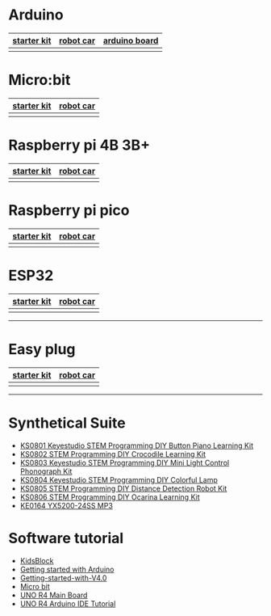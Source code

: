 # Arduino


| [starter kit    ](docs/arduino/arduino%20starter%20kit.md)| [robot car](docs/arduino/arduino%20robot.md)| [arduino board](docs/arduino/arduino%20board.md)|
|-------------------------------------------------------|---------------------------------------------|-------------------------------------------------|
|||







# Micro:bit

| [starter kit](docs/microbit/microbit%20kit.md)| [robot car](docs/microbit/microbit%20robot.md)|
|-----------------------------------------------|-----------------------------------------------|
|||





# Raspberry pi 4B 3B+

| [starter kit](docs/raspberrypi/raspberry%20pi%20kit.md)| [robot car](docs/raspberrypi/raspberry%20pi%20robot.md)|
|--------------------------------------------------------|--------------------------------------------------------|
|||



# Raspberry pi pico

| [starter kit](docs/raspberrypi/pico%20starter%20kit.md)| [robot car](docs/raspberrypi/pico%20robot.md)|
|--------------------------------------------------------|----------------------------------------------|
|||



# ESP32 

| [starter kit](docs/esp32/esp32%20kit.md)| [robot car](docs/esp32/esp32%20robot.md)|
|-----------------------------------------|-----------------------------------------|
|||







---
# Easy plug 

| [starter kit](docs/easyplug/easy%20plug%20kit.md)| [robot car](docs/easyplug/easy%20plug%20robot.md)|
|--------------------------------------------------------|--------------------------------------------------------|
|||

---
# Synthetical Suite

* [KS0801 Keyestudio STEM Programming DIY Button Piano Learning Kit](https://docs.keyestudio.com/projects/KS0801/en/latest/docs/)
* [KS0802 STEM Programming DIY Crocodile Learning Kit](https://docs.keyestudio.com/projects/KS0802/en/latest/)
* [KS0803 Keyestudio STEM Programming DIY Mini Light Control Phonograph Kit](https://docs.keyestudio.com/projects/KS0803/en/latest/)
* [KS0804 Keyestudio STEM Programming DIY Colorful Lamp](https://docs.keyestudio.com/projects/KS0804/en/latest/)
* [KS0805 STEM Programming DIY Distance Detection Robot Kit](https://docs.keyestudio.com/projects/KS0805/en/latest/)
* [KS0806 STEM Programming DIY Ocarina Learning Kit](https://docs.keyestudio.com/projects/KS0806/en/latest/)
* [KE0164 YX5200-24SS MP3](https://docs.keyestudio.com/projects/KE0164/en/latest/)


# Software tutorial

* [KidsBlock](https://docs.keyestudio.com/projects/KidsBlock/en/latest/)
* [Getting started with Arduino](https://docs.keyestudio.com/projects/Arduino/en/latest/)
* [Getting-started-with-V4.0](https://getting-started-with-v40.readthedocs.io/en/latest/)
* [Micro bit](https://docs.keyestudio.com/projects/Microbit/en/latest/)
* [UNO R4 Main Board](https://docs.keyestudio.com/projects/UNO-R4-Main-Board/en/latest/)
* [UNO R4 Arduino IDE Tutorial](https://docs.keyestudio.com/projects/UNO-R4-Arduino-IDE-Tutorial/en/latest/)












